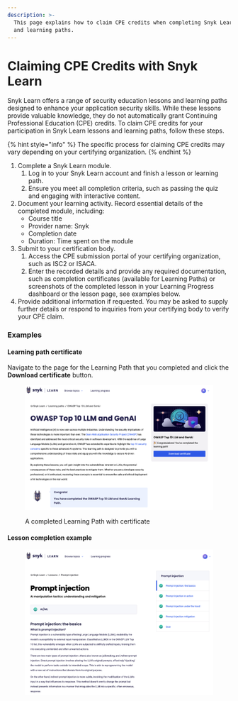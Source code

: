 ```yaml
---
description: >-
  This page explains how to claim CPE credits when completing Snyk Learn lessons
  and learning paths.
---
```


# Claiming CPE Credits with Snyk Learn

Snyk Learn offers a range of security education lessons and learning paths designed to enhance your application security skills. While these lessons provide valuable knowledge, they do not automatically grant Continuing Professional Education (CPE) credits. To claim CPE credits for your participation in Snyk Learn lessons and learning paths, follow these steps.&#x20;

{% hint style="info" %}
The specific process for claiming CPE credits may vary depending on your certifying organization.
{% endhint %}

1. Complete a Snyk Learn module.
   1. Log in to your Snyk Learn account and finish a lesson or learning path.
   2. Ensure you meet all completion criteria, such as passing the quiz and engaging with interactive content.
2. Document your learning activity. Record essential details of the completed module, including:
   * Course title
   * Provider name: Snyk
   * Completion date
   * Duration: Time spent on the module
3. Submit to your certification body.
   1. Access the CPE submission portal of your certifying organization, such as ISC2 or ISACA.
   2. Enter the recorded details and provide any required documentation, such as completion certificates (available for Learning Paths) or screenshots of the completed lesson in your Learning Progress dashboard or the lesson page, see examples below.
4. Provide additional information if requested. You may be asked to supply further details or respond to inquiries from your certifying body to verify your CPE claim.

### Examples

#### Learning path certificate

Navigate to the page for the Learning Path that you completed and click the **Download certificate** button.

<figure><img src="../../.gitbook/assets/learning-path-completion.png" alt=""><figcaption><p>A completed Learning Path with certificate</p></figcaption></figure>

#### Lesson completion example

<figure><img src="../../.gitbook/assets/lesson-completion-example (1) (1).png" alt=""><figcaption></figcaption></figure>

